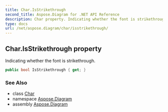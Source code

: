 ```yaml
---
title: Char.IsStrikethrough
second_title: Aspose.Diagram for .NET API Reference
description: Char property. Indicating whether the font is strikethrough
type: docs
url: /net/aspose.diagram/char/isstrikethrough/
---
```

## Char.IsStrikethrough property

Indicating whether the font is strikethrough.

```csharp
public bool IsStrikethrough { get; }
```

### See Also

* class [Char](../)
* namespace [Aspose.Diagram](../../char/)
* assembly [Aspose.Diagram](../../../)


